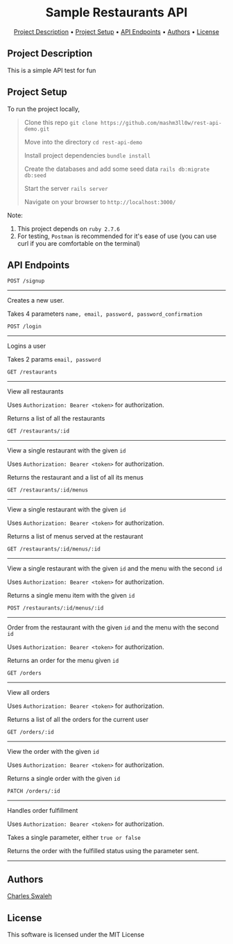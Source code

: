 <div align="center">
    <br />
    <h1 style="font-weight: bold">Sample Restaurants API</h1>
</div>

<p align="center">
  <a href="#description">Project Description</a> •
  <a href="#setup">Project Setup</a> •
  <a href="#api-endpoints">API Endpoints</a> •
  <a href="#authors">Authors</a> •
  <a href="#license">License</a>
</p>


## Project Description
This is a simple API test for fun



## Project Setup
To run the project locally,

> Clone this repo `git clone https://github.com/mashm3ll0w/rest-api-demo.git`
>
> Move into the directory `cd rest-api-demo`
>
> Install project dependencies `bundle install`
>
> Create the databases and add some seed data `rails db:migrate db:seed`
>
> Start the server `rails server`
>
> Navigate on your browser to `http://localhost:3000/`
>

Note:
1. This project depends on `ruby 2.7.6`
2. For testing, `Postman` is recommended for it's ease of use (you can use curl if you are comfortable on the terminal)


## API Endpoints

`POST /signup`

---
Creates a new user.

Takes 4 parameters `name, email, password, password_confirmation`

`POST /login`

---
Logins a user

Takes 2 params `email, password`

`GET /restaurants`

---
View all restaurants

Uses `Authorization: Bearer <token>` for authorization.

Returns a list of all the restaurants

`GET /restaurants/:id`

---
View a single restaurant with the given `id`

Uses `Authorization: Bearer <token>` for authorization.

Returns the restaurant and a list of all its menus

`GET /restaurants/:id/menus`

---
View a single restaurant with the given `id`

Uses `Authorization: Bearer <token>` for authorization.

Returns a list of menus served at the restaurant


`GET /restaurants/:id/menus/:id`

---
View a single restaurant with the given `id` and the menu with the second `id`

Uses `Authorization: Bearer <token>` for authorization.

Returns a single menu item with the given `id`


`POST /restaurants/:id/menus/:id`

---
Order from the restaurant with the given `id` and the menu with the second `id`

Uses `Authorization: Bearer <token>` for authorization.

Returns an order for the menu given `id`

`GET /orders`

---
View all orders

Uses `Authorization: Bearer <token>` for authorization.

Returns a list of all the orders for the current user


`GET /orders/:id`

---
View the order with the given `id`

Uses `Authorization: Bearer <token>` for authorization.

Returns a single order with the given `id`

`PATCH /orders/:id`

---
Handles order fulfillment

Uses `Authorization: Bearer <token>` for authorization.

Takes a single parameter, either `true or false`

Returns the order with the fulfilled status using the parameter sent.

---

## Authors
[Charles Swaleh](https://github.com/mashm3ll0w)

## License

This software is licensed under the MIT License
